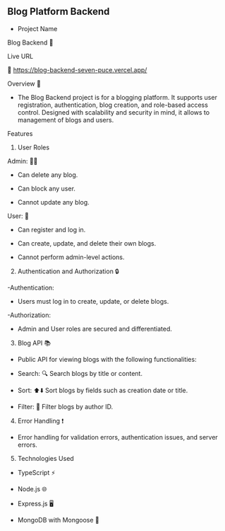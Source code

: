 ## Blog Platform Backend

* Project Name

Blog  Backend 📝


Live URL

🚀 https://blog-backend-seven-puce.vercel.app/

Overview 📝
- The Blog Backend project is for a blogging platform. It supports user registration, authentication, blog creation, and role-based access control. Designed with scalability and security in mind, it allows to management of blogs and users.

Features

1. User Roles

Admin: 👩‍💼

 - Can delete any blog.

 - Can block any user.

 - Cannot update any blog.

User: 👤

 - Can register and log in.

 - Can create, update, and delete their own blogs.

 - Cannot perform admin-level actions.

2. Authentication and Authorization 🔒

-Authentication:

  * Users must log in to create, update, or delete blogs.

-Authorization:

  * Admin and User roles are secured and differentiated.

3. Blog API 📚

* Public API for viewing blogs with the following functionalities:

- Search: 🔍 Search blogs by title or content.

- Sort: ⬆️⬇️ Sort blogs by fields such as creation date or title.

- Filter: 🎯 Filter blogs by author ID.

4. Error Handling ❗

 - Error handling for validation errors, authentication issues, and server errors.

5. Technologies Used

 - TypeScript ⚡

 - Node.js 🌐

 - Express.js 🖥️

 - MongoDB with Mongoose 📂
